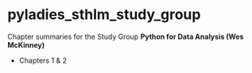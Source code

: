 # pyladies_sthlm_study_group
Chapter summaries for the Study Group **Python for Data Analysis (Wes McKinney)**

- Chapters 1 & 2
